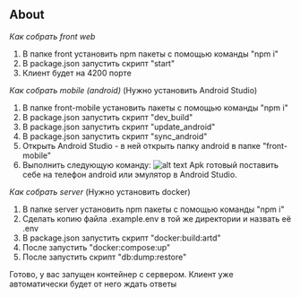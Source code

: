 ## About
*Как собрать front web*
1) В папке front установить npm пакеты с помощью команды "npm i"
2) В package.json запустить скрипт "start"
3) Клиент будет на 4200 порте

*Как собрать mobile (android)*
(Нужно установить Android Studio)
1) В папке front-mobile установить пакеты с помощью команды "npm i"
3) В package.json запустить скрипт "dev_build"
4) В package.json запустить скрипт "update_android"
5) В package.json запустить скрипт "sync_android"
6) Открыть Android Studio - в ней открыть папку android в папке "front-mobile"
7) Выполнить следующую команду:
![alt text](image.png)
Apk готовый поставить себе на телефон android или эмулятор в Android Studio.

*Как собрать server*
(Нужно установить docker)
1) В папке server установить npm пакеты с помощью команды "npm i"
2) Сделать копию файла .example.env в той же директории и назвать её .env
3) В package.json запустить скрипт "docker:build:artd"
4) После запустить "docker:compose:up"
5) После запустить скрипт "db:dump:restore"

Готово, у вас запущен контейнер с сервером. Клиент уже автоматически будет от него ждать ответы